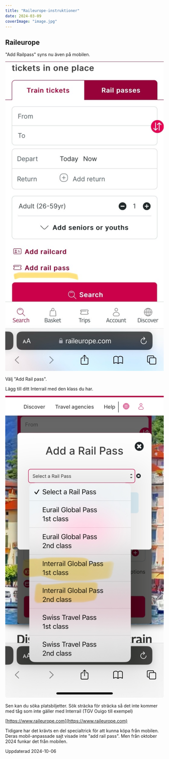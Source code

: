 ```yaml
---
title: "Raileurope-instruktioner"
date: 2024-03-09
coverImage: "image.jpg"
---
```


## Raileurope

"Add Railpass" syns nu även på mobilen.

![](images/raileurope_7.jpeg?w=526)

Välj "Add Rail pass".

Lägg till ditt Interrail med den klass du har.

![](images/raileurope_2.jpeg?w=539)

Sen kan du söka platsbiljetter. Sök sträcka för sträcka så det inte kommer med tåg som inte gäller med Interrail (TGV Ouigo till exempel)

[https://www.raileurope.com](https://www.raileurope.com)

Tidigare har det krävts en del specialtrick för att kunna köpa från mobilen. Deras mobil-anpassade sajt visade inte "add rail pass". Men från oktober 2024 funkar det från mobilen.

Uppdaterad 2024-10-06
